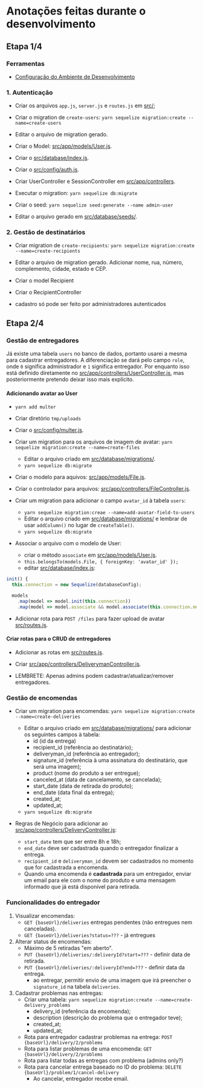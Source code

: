# Anotações feitas durante o desenvolvimento

## Etapa 1/4

### Ferramentas

- [Configuração do Ambiente de Desenvolvimento](01-configuracao-do-ambiente.md)


### 1. Autenticação

- Criar os arquivos `app.js`, `server.js` e `routes.js` em [src/](../src/);

- Criar o migration de `create-users`: `yarn sequelize migration:create --name=create-users`

- Editar o arquivo de migration gerado.

- Criar o Model: [src/app/models/User.js](../src/app/models/User.js).

- Criar o [src/database/index.js](../src/database/index.js).

- Criar o [src/config/auth.js](../src/config/auth.js).

- Criar UserController e SessionController em [src/app/controllers](../src/app/controllers/).

- Executar o migration: `yarn sequelize db:migrate`

- Criar o seed: `yarn sequelize seed:generate --name admin-user`

- Editar o arquivo gerado em [src/database/seeds/](../src/database/seeds/).


### 2. Gestão de destinatários

- Criar migration de `create-recipients`: `yarn sequelize migration:create --name=create-recipients`

- Editar o arquivo de migration gerado. Adicionar nome, rua, número, complemento, cidade, estado e CEP.

- Criar o model Recipient

- Criar o RecipientController

- cadastro só pode ser feito por administradores autenticados


## Etapa 2/4

### Gestão de entregadores

Já existe uma tabela `users` no banco de dados, portanto usarei a mesma para cadastrar entregadores. A diferenciação se dará pelo campo `role`, onde `0` significa administrador e `1` significa entregador. Por enquanto isso está definido diretamente no [src/app/controllers/UserController.js](../src/app/controllers/UserController.js), mas posteriormente pretendo deixar isso mais explícito.

#### Adicionando avatar ao User

- `yarn add multer`

- Criar diretório `tmp/uploads`

- Criar o [src/config/multer.js](../src/config/multer.js).

- Criar um migration para os arquivos de imagem de avatar: `yarn sequelize migration:create --name=create-files`
    - Editar o arquivo criado em [src/database/migrations/](../src/database/migrations/).
    - `yarn sequelize db:migrate`

- Criar o modelo para aquivos: [src/app/models/File.js](../src/app/models/File.js).

- Criar o controlador para arquivos: [src/app/controllers/FileController.js](../src/app/controllers/FileController.js).

- Criar um migration para adicionar o campo `avatar_id` à tabela `users`:
    - `yarn sequelize migration:creae --name=add-avatar-field-to-users`
    - Editar o arquivo criado em [src/database/migrations/](../src/database/migrations/) e lembrar de usar `addColumn()` no lugar de `createTable()`.
    - `yarn sequelize db:migrate`

- Associar o arquivo com o modelo de User:
    - criar o método `associate` em [src/app/models/User.js](../src/app/models/User.js).
    - `this.belongsTo(models.File, { foreignKey: 'avatar_id' });`
    - editar [src/database/index.js](../src/database/index.js):
```js
init() {
  this.connection = new Sequelize(databaseConfig);

  models
    .map(model => model.init(this.connection))
    .map(model => model.associate && model.associate(this.connection.models));
```

- Adicionar rota para `POST /files` para fazer upload de avatar [src/routes.js](../src/routes.js).

#### Criar rotas para o CRUD de entregadores

- Adicionar as rotas em [src/routes.js](../src/routes.js).

- Criar [src/app/controllers/DeliverymanController.js](../src/app/controllers/DeliverymanController.js).

- LEMBRETE: Apenas admins podem cadastrar/atualizar/remover entregadores.


### Gestão de encomendas

- Criar um migration para encomendas: `yarn sequelize migration:create --name=create-deliveries`
    - Editar o arquivo criado em [src/database/migrations/](../src/database/migrations/) para adicionar os seguintes campos à tabela:
        - id (id da entrega)
        - recipient_id (referência ao destinatário);
        - deliveryman_id (referência ao entregador);
        - signature_id (referência à uma assinatura do destinatário, que será uma imagem);
        - product (nome do produto a ser entregue);
        - canceled_at (data de cancelamento, se cancelada);
        - start_date (data de retirada do produto);
        - end_date (data final da entrega);
        - created_at;
        - updated_at;
    - `yarn sequelize db:migrate`

- Regras de Negócio para adicionar ao [src/app/controllers/DeliveryController.js](../src/app/controllers/DeliveryController.js):
    - `start_date` tem que ser entre 8h e 18h;
    - `end_date` deve ser cadastrada quando o entregador finalizar a entrega.
    - `recipient_id` e `deliveryman_id` devem ser cadastrados no momento que for cadastrada a encomenda.
    - Quando uma encomenda é **cadastrada** para um entregador, enviar um email para ele com o nome do produto e uma mensagem informado que já está disponível para retirada.

### Funcionalidades do entregador

1. Visualizar encomendas:
    - `GET {baseUrl}/deliveries` entregas pendentes (não entregues nem canceladas).
    - `GET {baseUrl}/deliveries?status=???` - já entregues
2. Alterar status de encomendas:
    - Máximo de 5 retiradas "em aberto".
    - `PUT {baseUrl}/deliveries/:deliveryId?start=???` - definir data de retirada.
    - `PUT {baseUrl}/deliveries/:deliveryId?end=???` - definir data da entrega.
        - ao entregar, permitir envio de uma imagem que irá preencher o `signature_id` na tabela `deliveries`.
3. Cadastrar problemas nas entregas:
    - Criar uma tabela: `yarn sequelize migration:create --name=create-delivery_problems`
        - delivery_id (referência da encomenda);
        - description (descrição do problema que o entregador teve);
        - created_at;
        - updated_at;
    - Rota para entregador cadastrar problemas na entrega: `POST {baseUrl}/delivery/2/problems`
    - Rota para listar problemas de uma encomenda: `GET {baseUrl}/delivery/2/problems`
    - Rota para listar todas as entregas com problema (admins only?)
    - Rota para cancelar entrega baseado no ID do problema: `DELETE {baseUrl}/problem/1/cancel-delivery`
        - Ao cancelar, entregador recebe email.

